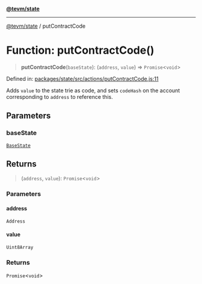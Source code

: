 [**@tevm/state**](../README.md)

***

[@tevm/state](../globals.md) / putContractCode

# Function: putContractCode()

> **putContractCode**(`baseState`): (`address`, `value`) => `Promise`\<`void`\>

Defined in: [packages/state/src/actions/putContractCode.js:11](https://github.com/evmts/tevm-monorepo/blob/main/packages/state/src/actions/putContractCode.js#L11)

Adds `value` to the state trie as code, and sets `codeHash` on the account
corresponding to `address` to reference this.

## Parameters

### baseState

[`BaseState`](../type-aliases/BaseState.md)

## Returns

> (`address`, `value`): `Promise`\<`void`\>

### Parameters

#### address

`Address`

#### value

`Uint8Array`

### Returns

`Promise`\<`void`\>
